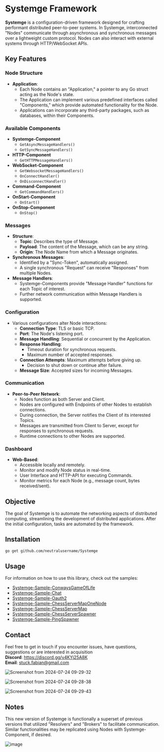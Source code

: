 # Systemge Framework

**Systemge** is a configuration-driven framework designed for crafting performant distributed peer-to-peer systems. In Systemge, interconnected "Nodes" communicate through asynchronous and synchronous messages over a lightweight custom protocol. Nodes can also interact with external systems through HTTP/WebSocket APIs.

## Key Features

### Node Structure
- **Application**:
  - Each Node contains an "Application," a pointer to any Go struct acting as the Node's state.
  - The Application can implement various predefined interfaces called "Components," which provide automated functionality for the Node.
  - Applications can incorporate any third-party packages, such as databases, within their Components.

### Available Components
- **Systemge-Component**
  - `GetAsyncMessageHandlers()`
  - `GetSyncMessageHandlers()`
- **HTTP-Component**
  - `GetHTTPMessageHandlers()`
- **WebSocket-Component**
  - `GetWebsocketMessageHandlers()`
  - `OnConnectHandler()`
  - `OnDisconnectHandler()`
- **Command-Component**
  - `GetCommandHandlers()`
- **OnStart-Component**
  - `OnStart()`
- **OnStop-Component**
  - `OnStop()`

### Messages
- **Structure**:
  - **Topic**: Describes the type of Message.
  - **Payload**: The content of the Message, which can be any string.
  - **Origin**: The Node Name from which a Message originates.
- **Synchronous Messages**:
  - Identified by a "Sync-Token", automatically assigned.
  - A single synchronous "Request" can receive "Responses" from multiple Nodes.
- **Message Handlers**:
  - Systemge-Components provide "Message Handler" functions for each Topic of interest.
  - Further network communication within Message Handlers is supported.

### Configuration
- Various configurations alter Node interactions:
  - **Connection Type**: TLS or basic TCP.
  - **Port**: The Node's listening port.
  - **Message Handling**: Sequential or concurrent by the Application.
  - **Response Handling**: 
    - Timeout duration for synchronous requests.
    - Maximum number of accepted responses.
  - **Connection Attempts**: Maximum attempts before giving up.
    - Decision to shut down or continue after failure.
  - **Message Size**: Accepted sizes for incoming Messages.

### Communication
- **Peer-to-Peer Network**:
  - Nodes function as both Server and Client.
  - Nodes are configured with Endpoints of other Nodes to establish connections.
  - During connection, the Server notifies the Client of its interested Topics.
  - Messages are transmitted from Client to Server, except for responses to synchronous requests.
  - Runtime connections to other Nodes are supported.

### Dashboard
- **Web-Based**:
  - Accessible locally and remotely.
  - Monitor and modify Node status in real-time.
  - User Interface and HTTP-API for executing Commands.
  - Monitor metrics for each Node (e.g., message count, bytes received/sent).

## Objective

The goal of Systemge is to automate the networking aspects of distributed computing, streamlining the development of distributed applications. After the initial configuration, tasks are automated by the framework.

## Installation

```sh
go get github.com/neutralusername/Systemge
```

## Usage

For information on how to use this library, check out the samples:

- [Systemge-Sample-ConwaysGameOfLife](https://github.com/neutralusername/Systemge-Sample-ConwaysGameOfLife)
- [Systemge-Sample-Chat](https://github.com/neutralusername/Systemge-Sample-Chat)
- [Systemge-Sample-Oauth2](https://github.com/neutralusername/SystemgeSampleOauth2)
- [Systemge-Sample-ChessServerMapOneNode](https://github.com/neutralusername/SystemgeSampleChessServerMapOneNode)
- [Systemge-Sample-ChessServerMap](https://github.com/neutralusername/SystemgeSampleChessServerMap)
- [Systemge-Sample-ChessServerSpawner](https://github.com/neutralusername/Systemge-Sample-ChessServerSpawner)
- [Systemge-Sample-PingSpawner](https://github.com/neutralusername/Systemge-Sample-PingSpawner)

## Contact

Feel free to get in touch if you encounter issues, have questions, suggestions or are interested in acquisition  
**Discord**: https://discord.gg/y4KYj25A8K  
**Email**: stuck.fabian@gmail.com  

![Screenshot from 2024-07-24 09-29-32](https://github.com/user-attachments/assets/ca0951cc-220f-4131-ac65-edbb718bf13c)

![Screenshot from 2024-07-24 09-28-38](https://github.com/user-attachments/assets/548d891b-bc64-48eb-b97b-8022ca0c17d8)

![Screenshot from 2024-07-24 09-29-43](https://github.com/user-attachments/assets/66fe338c-33d8-4794-93c1-ff89f779793e)

## Notes
This new version of Systemge is functionally a superset of previous versions that utilized "Resolvers" and "Brokers" to facilitate communication.  
Similar functionalities may be replicated using Nodes with Systemge-Component, if desired.

![image](https://github.com/user-attachments/assets/9205eff6-698b-46c6-b180-835d2d3fafab)
